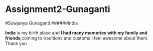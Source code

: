# Assignment2-Gunaganti
#Sowjanya Gunaganti
######India

**India** is my birth place and **I had many memories with my family and friends**,coming to traditions and customs I feel awesome about them.
Thank you